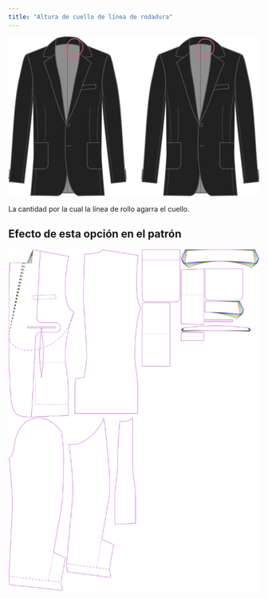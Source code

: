 ```yaml
---
title: "Altura de cuello de línea de rodadura"
---
```


![Altura del collar de la línea de rollo](rolllinecollarheight.svg)

La cantidad por la cual la línea de rollo agarra el cuello.

## Efecto de esta opción en el patrón

![Esta imagen muestra el efecto de esta opción superponiendo varias variantes que tienen un valor diferente para esta opción](jaeger_rolllinecollarheight_sample.svg "Efecto de esta opción en el patrón")
